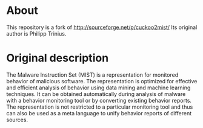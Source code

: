About
=====
This repository is a fork of http://sourceforge.net/p/cuckoo2mist/
Its original author is Philipp Trinius.

Original description 
=====================
The Malware Instruction Set (MIST) is a representation for monitored behavior
of malicious software. The representation is optimized for effective and
efficient analysis of behavior using data mining and machine learning
techniques. It can be obtained automatically during analysis of malware with a
behavior monitoring tool or by converting existing behavior reports. The
representation is not restricted to a particular monitoring tool and thus can
also be used as a meta language to unify behavior reports of different sources.

